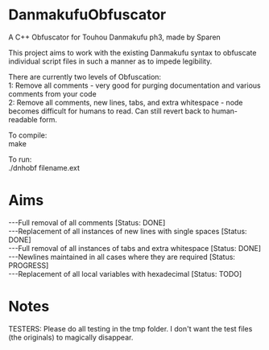 # DanmakufuObfuscator
A C++ Obfuscator for Touhou Danmakufu ph3, made by Sparen

This project aims to work with the existing Danmakufu syntax to obfuscate individual script files in such a manner as to impede legibility.

There are currently two levels of Obfuscation: <br>
1: Remove all comments - very good for purging documentation and various comments from your code <br>
2: Remove all comments, new lines, tabs, and extra whitespace - node becomes difficult for humans to read. Can still revert back to human-readable form.<br>

To compile:		<br>
    make

To run:			<br>
    ./dnhobf filename.ext

# Aims
---Full removal of all comments [Status: DONE]						<br>
---Replacement of all instances of new lines with single spaces  [Status: DONE]		<br>
---Full removal of all instances of tabs and extra whitespace [Status: DONE]		<br>
---Newlines maintained in all cases where they are required [Status: PROGRESS]		<br>
---Replacement of all local variables with hexadecimal [Status: TODO]			<br>

# Notes
TESTERS: Please do all testing in the tmp folder. I don't want the test files (the originals) to magically disappear.<br>